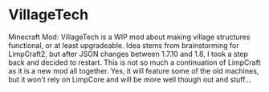 # VillageTech
Minecraft Mod: VillageTech is a WIP mod about making village structures functional, or at least upgradeable. Idea stems from brainstorming for LimpCraft2, but after JSON changes between 1.7.10 and 1.8, I took a step back and decided to restart. This is not so much a continuation of LimpCraft as it is a new mod all together. Yes, it will feature some of the old machines, but it won't rely on LimpCore and will be more well though out and stuff...
